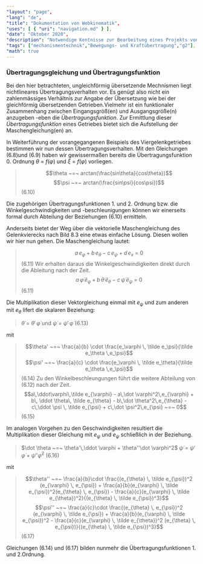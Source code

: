 ```yaml
---
"layout": "page",
"lang": "de",
"title": "Dokumentation von Webkinematik",
"uses": [ { "uri": "navigation.md" } ],
"date": "Oktober 2020",
"description": "Notwendige Kentnisse zur Bearbeitung eines Projekts von Webkinematik",
"tags": ["mechanismentechnik","Bewegungs- und Kraftübertragung","g2"],
"math": true
---
```


### Übertragungsgleichung und Übertragungsfunktion

Bei den hier betrachteten, ungleichförmig übersetzende Mechnismen liegt nichtlineares
Übertragungsverhalten vor. Es genügt also nicht ein zahlenmässiges Verhältnis zur Angabe
der Übersetzung wie bei der gleichförmig übersetzenden Getrieben.Vielmehr ist ein 
funktionaler Zusammenhang zwischen Eingangsgröß(en) und Ausgangsgröße(n) anzugeben
-eben die *Übertragungsfunktion*. Zur Ermittlung dieser *Übertragungsfunktion* eines Getriebes bietet sich die Aufstellung der Maschengleichung(en) an.

In Weiterführung der vorangegangenen Beispiels des Viergelenkgetriebes bestimmen wir nun dessen Übertragungsverhalten. Mit den Gleichungen (6.8)und (6.9) haben wir gewissermaßen bereits die Übertragungsfunktion 0. Ordnung $\theta ~=~ f(\varphi)$ und $\xi ~=~ f(\varphi)$ vorliegen.

>$$\theta ~=~ arctan(\frac{sin\theta}{cos\theta})$$
>$$\psi ~=~ arctan(\frac{sin\psi}{cos\psi})$$ (6.10)

Die zugehörigen Übertragungsfunktionen 1. und 2. Ordnung bzw. die Winkelgeschwindigkeiten und -beschleunigungen können wir einerseits formal durch Abteilung der Beziehungen (6.10) ermitteln.

Anderseits bietet der Weg über die vektorielle Maschengleichung des Gelenkvierecks nach Bild 8.3 eine etwas einfache Lösung. Diesen wollen wir hier nun gehen. Die Maschengleichung lautet:
>$$a\,e_\varphi + b\,e_{\theta} - c\,e_\psi + d\,e_{x} ~=~ 0$$ (6.11)
Wir erhalten daraus die Winkelgeschwindigkeiten direkt durch die Ableitung nach der Zeit.
>$$a\,\dot\varphi\,\tilde e_{\varphi} + b\,\dot \theta \,\tilde e_{\theta} - c\,\dot \psi \,\tilde e_{\psi} ~=~ 0$$ (6.11)

Die Multiplikation dieser Vektorgleichung einmal mit $e_{\psi}$ und zum anderen mit $e_\theta$ lifert die skalaren Beziehung:
> $\dot \theta ~=~ \theta'\, \dot \varphi$ und $\dot \psi ~=~ \psi'\, \dot \varphi$ (6.13)

mit 
>$$\theta' ~=~ \frac{a}{b} \cdot \frac{e_\varphi \, \tilde e_\psi}{\tilde e_\theta \,e_\psi}$$
>$$\psi' ~=~ \frac{a}{c} \cdot \frac{e_\varphi \, \tilde e_\theta}{\tilde e_\theta \,e_\psi}$$ (6.14)
Zu den Winkelbeschleungungen führt die weitere Abteilung von (6.12) nach der Zeit.
>$$a\,\ddot\varphi\,\tilde e_{\varphi} - a\,\dot \varphi^2\,e_{\varphi} + b\, \ddot \theta\, \tilde e_{\theta} - b\,\dot \theta^2\,e_{\theta} - c\,\ddot \psi \, \tilde e_{\psi} + c\,\dot \psi^2\,e_{\psi} ~=~ 0$$ (6.15)

Im analogen Vorgehen zu den Geschwindigkeiten resultiert die Multiplikation dieser Gleichung mit $e_{\psi}$ und $e_{\psi}$ schließlich in der Beziehung.

>$\dot \theta ~=~ \theta'\,\ddot \varphi + \theta''\dot \varphi^2$
>$\dot \psi ~=~ \psi'\,\dot \varphi + \psi''\dot \varphi^2$ (6.16)

mit

>$$\theta'' ~=~ \frac{a}{b}\cdot \frac{(e_{\theta} \, \tilde e_{\psi})^2 (e_{\varphi} \, e_{\psi}) + \frac{a}{b}(e_{\varphi} \, \tilde e_{\psi})^2(e_{\theta} \, e_{\psi}) - \frac{a}{c}(e_{\varphi} \, \tilde e_{\theta})^2}{(e_{\theta} \, \tilde e_{\psi})^3}$$
>$$\psi'' ~=~ \frac{a}{c}\cdot \frac{(e_{\theta} \, e_{\psi})^2 (e_{\varphi} \, \tilde e_{\psi}) + \frac{a}{b}(e_{\varphi} \, \tilde e_{\psi})^2 - \frac{a}{c}(e_{\varphi} \, \tilde e_{\theta})^2 (e_{\theta} \, e_{\psi})}{(e_{\theta} \, \tilde e_{\psi})^3}$$ (6.17)

Gleichungen (6.14) und (6.17) bilden nunmehr die Übertragungsfunktionen 1. und 2.Ordnung.